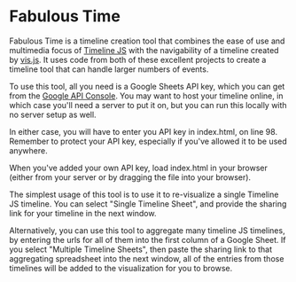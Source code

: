 Fabulous Time
=====

Fabulous Time is a timeline creation tool that combines the ease of use and
multimedia focus of [Timeline JS](https://timeline.knightlab.com/) with the
navigability of a timeline created by [vis.js](http://visjs.org/). It uses code
from both of these excellent projects to create a timeline tool that can handle
larger numbers of events.

To use this tool, all you need is a Google Sheets API key, which you can get
from the [Google API Console](https://console.developers.google.com/apis/dashboard).
You may want to host your timeline online, in which case you'll need a server
to put it on, but you can run this locally with no server setup as well.

In either case, you will have to enter you API key in index.html, on line 98.
Remember to protect your API key, especially if you've allowed it to be used
anywhere.

When you've added your own API key, load index.html in your browser (either from
your server or by dragging the file into your browser).

The simplest usage of this tool is to use it to re-visualize a single Timeline
JS timeline. You can select "Single Timeline Sheet", and provide the sharing link
for your timeline in the next window.

Alternatively, you can use this tool to aggregate many timeline JS timelines, by
entering the urls for all of them into the first column of a Google Sheet. If
you select "Multiple Timeline Sheets", then paste the sharing link to that
aggregating spreadsheet into the next window, all of the entries from those
timelines will be added to the visualization for you to browse.
